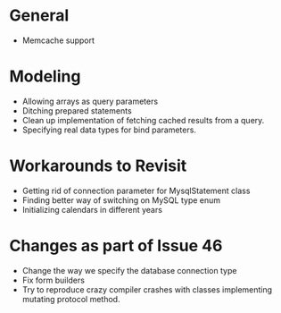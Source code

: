 # General

* Memcache support

# Modeling

* Allowing arrays as query parameters
* Ditching prepared statements
* Clean up implementation of fetching cached results from a query.
* Specifying real data types for bind parameters.

# Workarounds to Revisit

* Getting rid of connection parameter for MysqlStatement class
* Finding better way of switching on MySQL type enum
* Initializing calendars in different years

# Changes as part of Issue 46

* Change the way we specify the database connection type
* Fix form builders
* Try to reproduce crazy compiler crashes with classes implementing mutating
  protocol method.